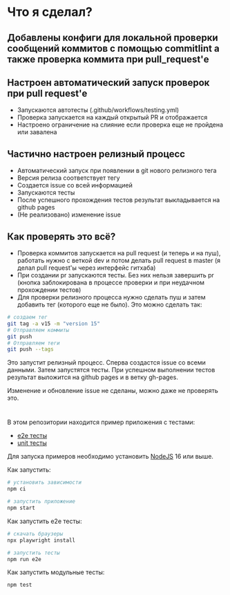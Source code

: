 # Что я сделал?

## Добавлены конфиги для локальной проверки сообщений коммитов с помощью commitlint а также проверка коммита при pull_request'е

## Настроен автоматический запуск проверок при pull request'е

- Запускаются автотесты (.github/workflows/testing.yml)
- Проверка запускается на каждый открытый PR и отображается
- Настроено ограничение на слияние если проверка еще не пройдена или завалена

## Частично настроен релизный процесс

- Автоматический запуск при появлении в git нового релизного тега
- Версия релиза соответствует тегу
- Создается issue со всей информацией
- Запускаются тесты
- После успешного прохождения тестов результат выкладывается на github pages
- (Не реализовано) изменение issue

## Как проверять это всё?

- Проверка коммитов запускается на pull request (и теперь и на пуш), работать нужно с веткой dev и потом делать pull request в master (я делал pull request'ы через интерфейс гитхаба)
- При создании pr запускаются тесты. Без них нельзя завершить pr (кнопка заблокирована в процессе проверки и при неудачном прохождении тестов)
- Для проверки релизного процесса нужно сделать пуш и затем добавить тег (которого еще не было). Это можно сделать так:

```sh
# создаем тег
git tag -a v15 -m "version 15"
# Отправляем коммиты
git push
# Отправляем теги
git push --tags
```

Это запустит релизный процесс. Сперва создастся issue со всеми данными. Затем запустятся тесты. При успешном выполнении тестов результат выложится на github pages и в ветку gh-pages.

Изменение и обновление issue не сделаны, можно даже не проверять это.

#

В этом репозитории находится пример приложения с тестами:

- [e2e тесты](e2e/example.spec.ts)
- [unit тесты](src/example.test.tsx)

Для запуска примеров необходимо установить [NodeJS](https://nodejs.org/en/download/) 16 или выше.

Как запустить:

```sh
# установить зависимости
npm ci

# запустить приложение
npm start
```

Как запустить e2e тесты:

```sh
# скачать браузеры
npx playwright install

# запустить тесты
npm run e2e
```

Как запустить модульные тесты:

```sh
npm test
```
